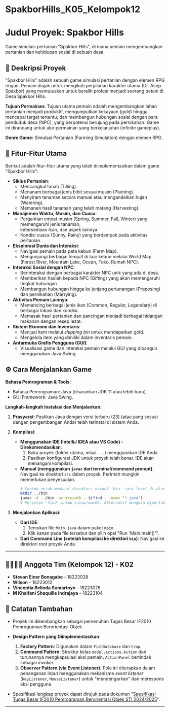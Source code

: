 # SpakborHills_K05_Kelompok12

# Judul Proyek: Spakbor Hills

Game simulasi pertanian "Spakbor Hills", di mana pemain mengembangkan pertanian dan kehidupan sosial di sebuah desa.

## 🎯 Deskripsi Proyek

"Spakbor Hills" adalah sebuah game simulasi pertanian dengan elemen RPG ringan. Pemain diajak untuk mengikuti perjalanan 
karakter utama (Dr. Asep Spakbor) yang memutuskan untuk beralih profesi menjadi seorang petani di Desa Spakbor Hills.

**Tujuan Permainan:**
Tujuan utama pemain adalah mengembangkan lahan pertanian menjadi produktif, mengumpulkan kekayaan (gold) hingga mencapai 
target tertentu, dan membangun hubungan sosial dengan para penduduk desa (NPC), yang berpotensi berujung pada pernikahan. 
Game ini dirancang untuk alur permainan yang berkelanjutan (infinite gameplay).

**Genre Game:** Simulasi Pertanian (Farming Simulation) dengan elemen RPG.

## 🧠 Fitur-Fitur Utama

Berikut adalah fitur-fitur utama yang telah diimplementasikan dalam game "Spakbor Hills":

* **Siklus Pertanian**:
    * Mencangkul tanah (Tilling).
    * Menanam berbagai jenis bibit sesuai musim (Planting).
    * Menyiram tanaman secara manual atau mengandalkan hujan (Watering).
    * Memanen hasil tanaman yang telah matang (Harvesting).
* **Manajemen Waktu, Musim, dan Cuaca**:
    * Pergantian empat musim (Spring, Summer, Fall, Winter) yang memengaruhi jenis tanaman,     
      ketersediaan ikan, dan aspek lainnya.
    * Kondisi cuaca (Sunny, Rainy) yang berdampak pada aktivitas pertanian.
* **Eksplorasi Dunia dan Interaksi**:
    * Navigasi pemain pada peta kebun (Farm Map).
    * Mengunjungi berbagai tempat di luar kebun melalui World Map (Forest River, Mountain Lake, 
      Ocean, Toko, Rumah NPC).
* **Interaksi Sosial dengan NPC**:
    * Berinteraksi dengan berbagai karakter NPC unik yang ada di desa.
    * Memberikan hadiah kepada NPC (Gifting) yang akan memengaruhi tingkat hubungan 
    * Membangun hubungan hingga ke jenjang pertunangan (Proposing) dan pernikahan (Marrying).
* **Aktivitas Pemain Lainnya**:
    * Memancing berbagai jenis ikan (Common, Regular, Legendary) di berbagai lokasi dan kondisi.
    *  Memasak hasil pertanian dan pancingan menjadi berbagai hidangan makanan dengan resep 
       lezat.
* **Sistem Ekonomi dan Inventaris**:
    * Menjual item melalui *shipping bin* untuk mendapatkan gold.
    * Mengelola item yang dimiliki dalam inventaris pemain.
* **Antarmuka Grafis Pengguna (GUI)**:
    * Visualisasi game dan interaksi pemain melalui GUI yang dibangun menggunakan Java Swing.

## ⚙️ Cara Menjalankan Game

**Bahasa Pemrograman & Tools:**
* Bahasa Pemrograman: Java (disarankan JDK 11 atau lebih baru).
* GUI Framework: Java Swing.

**Langkah-langkah Instalasi dan Menjalankan:**

1.  **Prasyarat**: Pastikan Java dengan versi terbaru (23) (atau yang sesuai dengan pengembangan Anda) telah terinstal di sistem Anda.

3.  **Kompilasi**:
    * **Menggunakan IDE (IntelliJ IDEA atau VS Code) - Direkomendasikan**:
        1.  Buka proyek (folder utama, misal `...`) menggunakan IDE Anda.
        2.  Pastikan konfigurasi JDK untuk proyek telah benar. IDE akan menangani kompilasi.
    * **Manual (menggunakan `javac` dari terminal/command prompt)**:
        Navigasi ke direktori `src` dalam proyek. Perintah mungkin memerlukan penyesuaian.
        ```bash
        # Contoh untuk membuat direktori output 'bin' satu level di atas 'src'
        mkdir ../bin
        javac -d ../bin -sourcepath . $(find . -name "*.java")
        # Perintah 'find' untuk Linux/macOS. Alternatif mungkin diperlukan untuk Windows.
        ```
4.  **Menjalankan Aplikasi**:
    * **Dari IDE**:
        1.  Temukan file `Main.java` dalam paket `main`.
        2.  Klik kanan pada file tersebut dan pilih opsi "Run 'Main.main()'".
    * **Dari Command Line (setelah kompilasi ke direktori `bin`)**:
        Navigasi ke direktori root proyek Anda.

---

## 👨‍👩‍👧‍👦 Anggota Tim (Kelompok 12) - K02

* **Stevan Einer Bonagabe** - 18223028
* **Wilson** - 18223012
* **Vincentia Belinda Sumartoyo** - 18223078
* **M Khalfani Shaquille Indrajaya** - 18223104


## 📝 Catatan Tambahan

* Proyek ini dikembangkan sebagai pemenuhan Tugas Besar IF2010 Pemrograman Berorientasi Objek.

* **Design Pattern yang Diimplementasikan**:
    1.  **Factory Pattern**: Digunakan dalam `FishDatabase` dan `Crop`.
    2.  **Command Pattern**: Struktur kelas `model.actions.Action` dan turunannya mengkapsulasi aksi pemain. `ActionPanel` bertindak sebagai *invoker*.
    3.  **Observer Pattern (via Event Listener)**: Pola ini diterapkan dalam penanganan input  menggunakan mekanisme *event listener* (`KeyListener`, `MouseListener`) untuk "mendengarkan" dan merespons aksi pengguna 

* Spesifikasi lengkap proyek dapat dirujuk pada dokumen "[Spesifikasi Tugas Besar IF2010 Pemrograman Berorientasi Objek STI 2024/2025](https://docs.google.com/document/d/1ru0DxHUwVJ8Az76CZUL1KACXg6uCMC1B7WnSy6bnlHw/edit?usp=sharing)".

---
